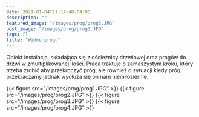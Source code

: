 ```yaml
---
date: 2021-01-04T11:14:48-04:00
description: ""
featured_image: "/images/prog/prog3.JPG"
post_image: "/images/prog/prog3.JPG"
tags: []
title: "Widmo progu"
---
```


Obiekt instalacja, składająca się z ościeżnicy drzwiowej oraz progów do drzwi w zmultiplikowanej ilości. Praca traktuje o zamaszystym kroku, który trzeba zrobić aby przekroczyć próg, ale również o sytuacji kiedy próg przekraczamy jednak wydłuża się on nam niemiłosiernie.

{{< figure src="/images/prog/prog1.JPG" >}}
{{< figure src="/images/prog/prog2.JPG" >}}
{{< figure src="/images/prog/prog3.JPG" >}}
{{< figure src="/images/prog/prog4.JPG" >}}